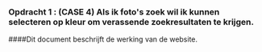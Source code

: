 ### Opdracht 1 : (CASE 4) Als ik foto's zoek wil ik kunnen selecteren op kleur om verassende zoekresultaten te krijgen.

####Dit document beschrijft de werking van de website.



